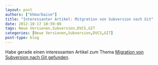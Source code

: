 ```yaml
---
layout: post
authors: ["khmarbaise"]
title: "Interessanter Artikel: Mitgration von Subversion nach Git"
date: 2012-10-17 18:59:08
tags: Neue Versionen,Subversion,DVCS,GIT
categories: [Neue Versionen,Subversion,DVCS,GIT]
post-type: blog
---
```

Habe gerade einen interessanten Artikel zum Thema <a href="http://www.drdobbs.com/architecture-and-design/migrating-from-subversion-to-git-and-the/240009175"  title="Migration from Subversion to Git">Migration von Subversion nach Git gefunden</a>.
